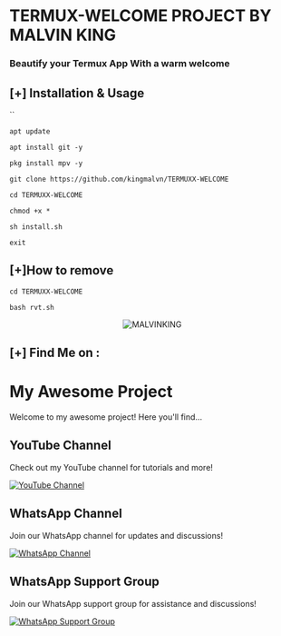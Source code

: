 # TERMUX-WELCOME PROJECT BY MALVIN KING 
### Beautify your Termux App With a warm welcome

## [+] Installation & Usage
``
```
apt update
```
```
apt install git -y
```
```
pkg install mpv -y
```
```
git clone https://github.com/kingmalvn/TERMUXX-WELCOME
```
```
cd TERMUXX-WELCOME
```
```
chmod +x *
```
```
sh install.sh
```
```
exit
```

## [+]How to remove 
```
cd TERMUXX-WELCOME

bash rvt.sh
```
<p align="center">
<img src="https://i.imgur.com/ozlwHK1.jpeg" alt="MALVINKING">

    
## [+] Find Me on :

# My Awesome Project

Welcome to my awesome project! Here you'll find...
## YouTube Channel

Check out my YouTube channel for tutorials and more!

[![YouTube Channel](https://img.shields.io/badge/Subscribe-My%20Channel-red?style=for-the-badge&logo=youtube)](https://www.youtube.com/@MalvinKing_TECH)
## WhatsApp Channel

Join our WhatsApp channel for updates and discussions!

[![WhatsApp Channel](https://img.shields.io/badge/Join-WhatsApp%20Channel-25D366?style=for-the-badge&logo=whatsapp)](https://whatsapp.com/channel/0029Vac8SosLY6d7CAFndv3Z)

## WhatsApp Support Group

Join our WhatsApp support group for assistance and discussions!

[![WhatsApp Support Group](https://img.shields.io/badge/Join-WhatsApp%20Support%20Group-25D366?style=for-the-badge&logo=whatsapp)](https://chat.whatsapp.com/GFp6TrVc6ebAPK9qIsEu50)
